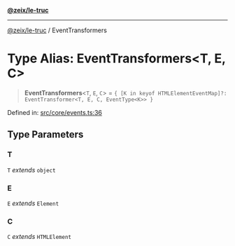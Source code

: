 [**@zeix/le-truc**](../README.md)

---

[@zeix/le-truc](../globals.md) / EventTransformers

# Type Alias: EventTransformers\<T, E, C\>

> **EventTransformers**\<`T`, `E`, `C`\> = `{ [K in keyof HTMLElementEventMap]?: EventTransformer<T, E, C, EventType<K>> }`

Defined in: [src/core/events.ts:36](https://github.com/zeixcom/le-truc/blob/a2e3a5bb1b7ab9e964c80c41c9edbb895cf2ce79/src/core/events.ts#L36)

## Type Parameters

### T

`T` _extends_ `object`

### E

`E` _extends_ `Element`

### C

`C` _extends_ `HTMLElement`
